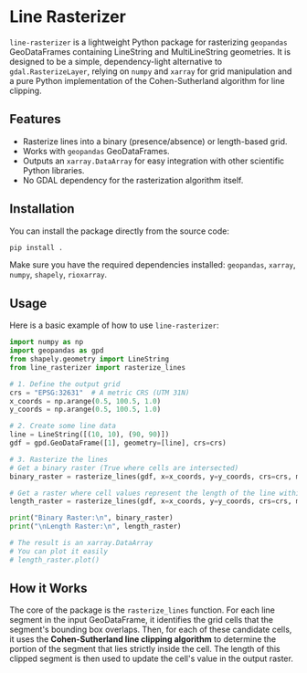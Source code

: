 # Line Rasterizer

`line-rasterizer` is a lightweight Python package for rasterizing `geopandas` GeoDataFrames containing LineString and MultiLineString geometries. It is designed to be a simple, dependency-light alternative to `gdal.RasterizeLayer`, relying on `numpy` and `xarray` for grid manipulation and a pure Python implementation of the Cohen-Sutherland algorithm for line clipping.

## Features

- Rasterize lines into a binary (presence/absence) or length-based grid.
- Works with `geopandas` GeoDataFrames.
- Outputs an `xarray.DataArray` for easy integration with other scientific Python libraries.
- No GDAL dependency for the rasterization algorithm itself.

## Installation

You can install the package directly from the source code:

```bash
pip install .
```

Make sure you have the required dependencies installed: `geopandas`, `xarray`, `numpy`, `shapely`, `rioxarray`.

## Usage

Here is a basic example of how to use `line-rasterizer`:

```python
import numpy as np
import geopandas as gpd
from shapely.geometry import LineString
from line_rasterizer import rasterize_lines

# 1. Define the output grid
crs = "EPSG:32631"  # A metric CRS (UTM 31N)
x_coords = np.arange(0.5, 100.5, 1.0)
y_coords = np.arange(0.5, 100.5, 1.0)

# 2. Create some line data
line = LineString([(10, 10), (90, 90)])
gdf = gpd.GeoDataFrame([1], geometry=[line], crs=crs)

# 3. Rasterize the lines
# Get a binary raster (True where cells are intersected)
binary_raster = rasterize_lines(gdf, x=x_coords, y=y_coords, crs=crs, mode='binary')

# Get a raster where cell values represent the length of the line within them
length_raster = rasterize_lines(gdf, x=x_coords, y=y_coords, crs=crs, mode='length')

print("Binary Raster:\n", binary_raster)
print("\nLength Raster:\n", length_raster)

# The result is an xarray.DataArray
# You can plot it easily
# length_raster.plot()
```

## How it Works

The core of the package is the `rasterize_lines` function. For each line segment in the input GeoDataFrame, it identifies the grid cells that the segment's bounding box overlaps. Then, for each of these candidate cells, it uses the **Cohen-Sutherland line clipping algorithm** to determine the portion of the segment that lies strictly inside the cell. The length of this clipped segment is then used to update the cell's value in the output raster.
